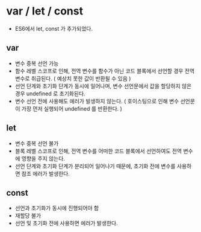 # var / let / const
- ES6에서 let, const 가 추가되었다.

## var
- 변수 중복 선언 가능 
- 함수 레벨 스코프로 인해, 전역 변수를 함수가 아닌 코드 블록에서 선언할 경우 전역 변수로 취급된다. ( 예상치 못한 값이 반환될 수 있음 )
- 선언 단계와 초기화 단계가 동시에 일어나며, 변수 선언문에서 값을 할당하지 않은 경우 undefined 로 초기화된다.
- 변수 선언 전에 사용해도 에러가 발생하지 않는다. ( 호이스팅으로 인해 변수 선언문이 가장 먼저 실행되어 undefined 를 반환한다. )

## let
- 변수 중복 선언 불가
- 블록 레벨 스코프로 인해, 전역 변수를 어떠한 코드 블록에서 선언하여도 전역 변수에 영향을 주지 않는다.
- 선언 단계와 초기화 단계가 분리되어 일어나기 때문에, 초기화 전에 변수를 사용하면 참조 에러가 발생한다.

## const
- 선언과 초기화가 동시에 진행되어야 함
- 재할당 불가
- 선언 및 초기화 전에 사용하면 에러가 발생한다.





